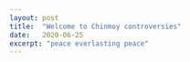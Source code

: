 ```yaml
---
layout: post
title:  "Welcome to Chinmoy controversies"
date:   2020-06-25
excerpt: "peace everlasting peace"
---
```

